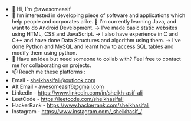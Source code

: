 - 👋 Hi, I’m @awesomeasif
- 👀 I’m interested in developing piece of software and applications which help people and corporates alike. 
🌱 I’m currently learning Java, and want to do Android Development.
-> I've made basic static websites using HTML, CSS and JavaScript.
-> I also have experience in C and C++ and have done Data Structures and algorithm using them.
-> I've done Python and MySQL and learnt how to access SQL tables and modify them using python.
- 💞️ Have an Idea but need someone to collab with? Feel free to contact me for collaborating on projects.
- 📫 Reach me these platforms :
- Email - sheikhasifali@outlook.com
- Alt Email - awesomeasif6@gmail.com 
- LinkedIn - https://www.linkedin.com/in/sheikh-asif-ali
- LeetCode - https://leetcode.com/sheikhasifali
- HackerRank - https://www.hackerrank.com/sheikhasifali
- Instagram - https://www.instagram.com/_sheikhasif_/

<!---
awesomeasif/awesomeasif is a ✨ special ✨ repository because its `README.md` (this file) appears on your GitHub profile.
You can click the Preview link to take a look at your changes.
--->
